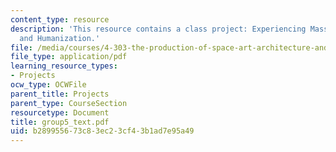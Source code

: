 ```yaml
---
content_type: resource
description: 'This resource contains a class project: Experiencing Mass Ave: Orientation
  and Humanization.'
file: /media/courses/4-303-the-production-of-space-art-architecture-and-urbanism-in-dialogue-fall-2006/b289955673c83ec23cf43b1ad7e95a49_group5_text.pdf
file_type: application/pdf
learning_resource_types:
- Projects
ocw_type: OCWFile
parent_title: Projects
parent_type: CourseSection
resourcetype: Document
title: group5_text.pdf
uid: b2899556-73c8-3ec2-3cf4-3b1ad7e95a49
---
```

